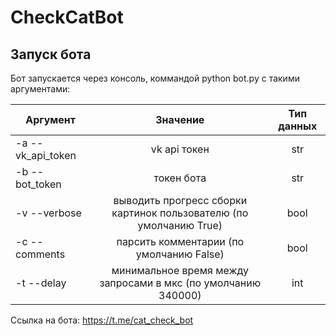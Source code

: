 # CheckCatBot

## Запуск бота

Бот запускается через консоль, коммандой python bot.py с такими аргументами:

|Аргумент | Значение  | Тип данных 
| ------------- |:-------------:|:-------------:|
| -a --vk_api_token | vk api токен | str
| -b --bot_token | токен бота | str
| -v --verbose | выводить прогресс сборки картинок пользователю (по умолчанию True) | bool 
| -c --comments | парсить комментарии (по умолчанию False) | bool
| -t --delay | минимальное время между запросами в мкс (по умолчанию 340000) | int 

Ссылка на бота: https://t.me/cat_check_bot
